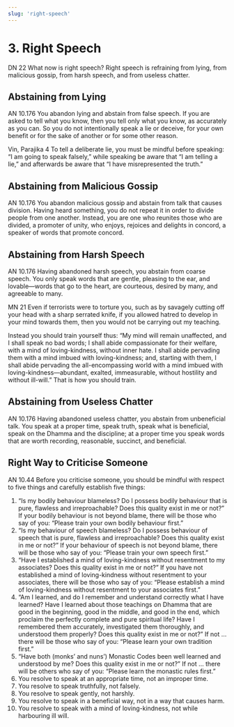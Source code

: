 ```yaml
---
slug: 'right-speech'
---
```


# 3. Right Speech

<span className="sutta-ref">DN 22</span> What now is right speech? Right speech is refraining from lying, from malicious gossip, from harsh speech, and from useless chatter.

## Abstaining from Lying

<span className="sutta-ref">AN 10.176</span> You abandon lying and abstain from false speech. If you are asked to tell what you know, then you tell only what you know, as accurately as you can. So you do not intentionally speak a lie or deceive, for your own benefit or for the sake of another or for some other reason.

<span className="sutta-ref">Vin, Parajika 4</span> To tell a deliberate lie, you must be mindful before speaking: “I am going to speak falsely,” while speaking be aware that “I am telling a lie,” and afterwards be aware that “I have misrepresented the truth.”

## Abstaining from Malicious Gossip

<span className="sutta-ref">AN 10.176</span> You abandon malicious gossip and abstain from talk that causes division. Having heard something, you do not repeat it in order to divide people from one another. Instead, you are one who reunites those who are divided, a promoter of unity, who enjoys, rejoices and delights in concord, a speaker of words that promote concord.

## Abstaining from Harsh Speech

<span className="sutta-ref">AN 10.176</span> Having abandoned harsh speech, you abstain from coarse speech. You only speak words that are gentle, pleasing to the ear, and lovable—words that go to the heart, are courteous, desired by many, and agreeable to many.

<span className="sutta-ref">MN 21</span> Even if terrorists were to torture you, such as by savagely cutting off your head with a sharp serrated knife, if you allowed hatred to develop in your mind towards them, then you would not be carrying out my teaching.

Instead you should train yourself thus: “My mind will remain unaffected, and I shall speak no bad words; I shall abide compassionate for their welfare, with a mind of loving-kindness, without inner hate. I shall abide pervading them with a mind imbued with loving-kindness; and, starting with them, I shall abide pervading the all-encompassing world with a mind imbued with loving-kindness—abundant, exalted, immeasurable, without hostility and without ill-will.” That is how you should train.

## Abstaining from Useless Chatter

<span className="sutta-ref">AN 10.176</span> Having abandoned useless chatter, you abstain from unbeneficial talk. You speak at a proper time, speak truth, speak what is beneficial, speak on the Dhamma and the discipline; at a proper time you speak words that are worth
recording, reasonable, succinct, and beneficial.

## Right Way to Criticise Someone

<span className="sutta-ref">AN 10.44</span> Before you criticise someone, you should be mindful with respect to five things and carefully establish five things:

1. “Is my bodily behaviour blameless? Do I possess bodily behaviour that is pure, flawless and irreproachable? Does this quality exist in me or not?” If your bodily behaviour is not beyond blame, there will be those who say of you: “Please train your own bodily behaviour first.”
1. “Is my behaviour of speech blameless? Do I possess behaviour of speech that is pure, flawless and irreproachable? Does this quality exist in me or not?” If your behaviour of speech is not beyond blame, there will be those who say of you: “Please train your own speech first.”
1. “Have I established a mind of loving-kindness without resentment to my associates? Does this quality exist in me or not?” If you have not established a mind of loving-kindness without resentment to your associates, there will be those who say of you: “Please establish a mind of loving-kindness without resentment to your associates first.”
1. “Am I learned, and do I remember and understand correctly what I have learned? Have I learned about those teachings on Dhamma that are good in the beginning, good in the middle, and good in the end, which proclaim the perfectly complete and pure spiritual life? Have I remembered them accurately, investigated them thoroughly, and understood them properly? Does this quality exist in me or not?” If not … there will be those who say of you: “Please learn your own tradition first.”
1. “Have both (monks’ and nuns’) Monastic Codes been well learned and understood by me? Does this quality exist in me or not?” If not … there will be others who say of you: “Please learn the monastic rules first.”
1. You resolve to speak at an appropriate time, not an improper time.
1. You resolve to speak truthfully, not falsely.
1. You resolve to speak gently, not harshly.
1. You resolve to speak in a beneficial way, not in a way that causes harm.
1. You resolve to speak with a mind of loving-kindness, not while harbouring ill will.
